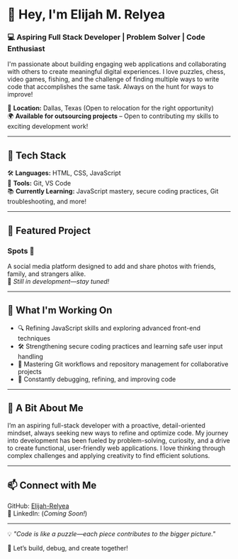 # 👋 Hey, I'm Elijah M. Relyea

### 💻 Aspiring Full Stack Developer | Problem Solver | Code Enthusiast  

I'm passionate about building engaging web applications and collaborating with others to create meaningful digital experiences. I love puzzles, chess, video games, fishing, and the challenge of finding multiple ways to write code that accomplishes the same task. Always on the hunt for ways to improve!  

📍 **Location:** Dallas, Texas (Open to relocation for the right opportunity)  
🌍 **Available for outsourcing projects** – Open to contributing my skills to exciting development work!  

---

## 🚀 Tech Stack  
🛠️ **Languages:** HTML, CSS, JavaScript  
🔧 **Tools:** Git, VS Code  
📚 **Currently Learning:** JavaScript mastery, secure coding practices, Git troubleshooting, and more!    

---

## 🌟 Featured Project  

### **Spots** 📸  
A social media platform designed to add and share photos with friends, family, and strangers alike.  
🚧 *Still in development—stay tuned!*  

---

## 🎯 What I'm Working On  
- 🔍 Refining JavaScript skills and exploring advanced front-end techniques  
- 🛠️ Strengthening secure coding practices and learning safe user input handling  
- 🔄 Mastering Git workflows and repository management for collaborative projects  
- 🧠 Constantly debugging, refining, and improving code  

---

## 📜 A Bit About Me  

I’m an aspiring full-stack developer with a proactive, detail-oriented mindset, always seeking new ways to refine and optimize code. My journey into development has been fueled by problem-solving, curiosity, and a drive to create functional, user-friendly web applications. I love thinking through complex challenges and applying creativity to find efficient solutions.  

---

## 📫 Connect with Me  

GitHub: [Elijah-Relyea](https://github.com/Elijah-Relyea)  
🔗 LinkedIn: (*Coming Soon!*)  

---

💡 _"Code is like a puzzle—each piece contributes to the bigger picture."_  

🚀 Let’s build, debug, and create together!  
